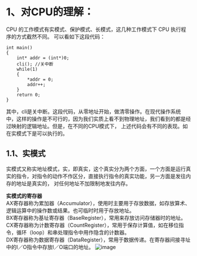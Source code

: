 # 1、对CPU的理解：
CPU 的工作模式有实模式、保护模式、长模式，这几种工作模式下 CPU 执行程序的方式截然不同。
可以看如下这段代码：
```
int main()
{
    int* addr = (int*)0;
    cli(); //关中断
    while(1)
    {
        *addr = 0;
        addr++;
    }
    return 0;
}
```
其中，cli是关中断。这段代码，从零地址开始，做清零操作。在现代操作系统中，这样的操作是不可行的，因为我们实质上看不到物理地址，我们看到的都是经过映射的逻辑地址。但是，在不同的CPU模式下，
上述代码会有不同的表现。如在实模式下是可以执行的。
## 1.1、实模式
实模式又称实地址模式，实，即真实，这个真实分为两个方面，一个方面是运行真实的指令，对指令的动作不作区分，直接执行指令的真实功能，另一方面是发往内存的地址是真实的，
对任何地址不加限制地发往内存。

**实模式的寄存器**
<br>AX寄存器称为累加器（Accumulator），使用时主要用于存放数据，如存放算术、逻辑运算中的操作数或结果。也可临时时用于存放地址。 
<br>BX寄存器称为基址寄存器（BaseRegister），常用来存放访问存储器时的地址。 
<br>CX寄存器称为计数寄存器（CountRegister），常用于保存计算值，如在移位指令，循环（loop）和串处理指令中用作隐含的计数器。 
<br>DX寄存器称为数据寄存器（DataRegister），常用于数据传递。在寄存器间接寻址中的I／O指令中存放I／O端口的地址。
![image](https://user-images.githubusercontent.com/98450396/178951320-d6317fae-a7f4-46d3-a5b8-0d63ba9dac54.png)
